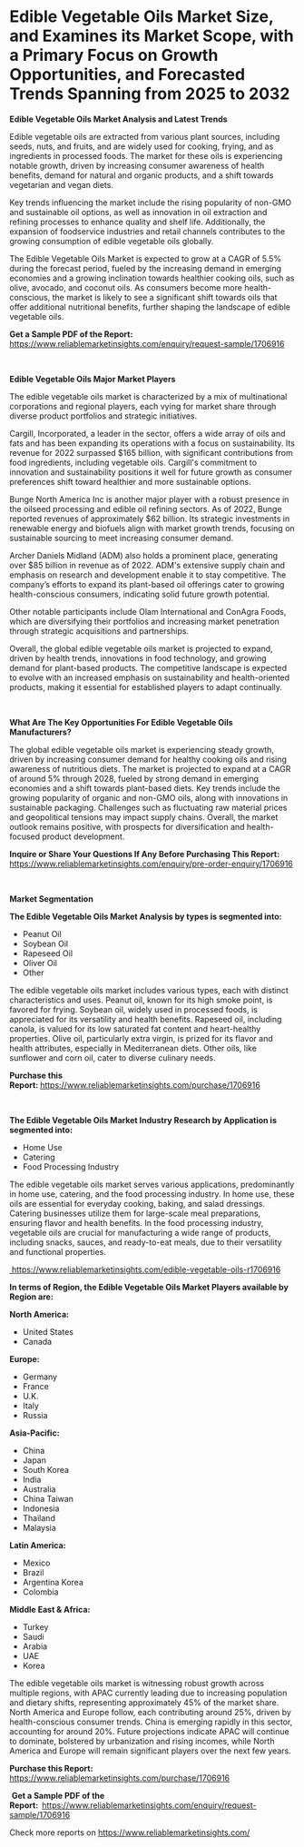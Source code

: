 <p><h1>Edible Vegetable Oils Market Size, and Examines its Market Scope, with a Primary Focus on Growth Opportunities, and Forecasted Trends Spanning from 2025 to 2032</h1></p><p><strong>Edible Vegetable Oils Market Analysis and Latest Trends</strong></p>
<p><p>Edible vegetable oils are extracted from various plant sources, including seeds, nuts, and fruits, and are widely used for cooking, frying, and as ingredients in processed foods. The market for these oils is experiencing notable growth, driven by increasing consumer awareness of health benefits, demand for natural and organic products, and a shift towards vegetarian and vegan diets. </p><p>Key trends influencing the market include the rising popularity of non-GMO and sustainable oil options, as well as innovation in oil extraction and refining processes to enhance quality and shelf life. Additionally, the expansion of foodservice industries and retail channels contributes to the growing consumption of edible vegetable oils globally.</p><p>The Edible Vegetable Oils Market is expected to grow at a CAGR of 5.5% during the forecast period, fueled by the increasing demand in emerging economies and a growing inclination towards healthier cooking oils, such as olive, avocado, and coconut oils. As consumers become more health-conscious, the market is likely to see a significant shift towards oils that offer additional nutritional benefits, further shaping the landscape of edible vegetable oils.</p></p>
<p><strong>Get a Sample PDF of the Report:&nbsp;</strong> <a href="https://www.reliablemarketinsights.com/enquiry/request-sample/1706916?utm_campaign=3257&utm_medium=2&utm_source=Github&utm_content=ia&utm_term=07042025&utm_id=edible-vegetable-oils">https://www.reliablemarketinsights.com/enquiry/request-sample/1706916</a></p>
<p>&nbsp;</p>
<p><strong>Edible Vegetable Oils Major Market Players</strong></p>
<p><p>The edible vegetable oils market is characterized by a mix of multinational corporations and regional players, each vying for market share through diverse product portfolios and strategic initiatives.</p><p>Cargill, Incorporated, a leader in the sector, offers a wide array of oils and fats and has been expanding its operations with a focus on sustainability. Its revenue for 2022 surpassed $165 billion, with significant contributions from food ingredients, including vegetable oils. Cargill's commitment to innovation and sustainability positions it well for future growth as consumer preferences shift toward healthier and more sustainable options.</p><p>Bunge North America Inc is another major player with a robust presence in the oilseed processing and edible oil refining sectors. As of 2022, Bunge reported revenues of approximately $62 billion. Its strategic investments in renewable energy and biofuels align with market growth trends, focusing on sustainable sourcing to meet increasing consumer demand.</p><p>Archer Daniels Midland (ADM) also holds a prominent place, generating over $85 billion in revenue as of 2022. ADM's extensive supply chain and emphasis on research and development enable it to stay competitive. The company’s efforts to expand its plant-based oil offerings cater to growing health-conscious consumers, indicating solid future growth potential.</p><p>Other notable participants include Olam International and ConAgra Foods, which are diversifying their portfolios and increasing market penetration through strategic acquisitions and partnerships.</p><p>Overall, the global edible vegetable oils market is projected to expand, driven by health trends, innovations in food technology, and growing demand for plant-based products. The competitive landscape is expected to evolve with an increased emphasis on sustainability and health-oriented products, making it essential for established players to adapt continually.</p></p>
<p>&nbsp;</p>
<p><strong>What Are The Key Opportunities For Edible Vegetable Oils Manufacturers?</strong></p>
<p><p>The global edible vegetable oils market is experiencing steady growth, driven by increasing consumer demand for healthy cooking oils and rising awareness of nutritious diets. The market is projected to expand at a CAGR of around 5% through 2028, fueled by strong demand in emerging economies and a shift towards plant-based diets. Key trends include the growing popularity of organic and non-GMO oils, along with innovations in sustainable packaging. Challenges such as fluctuating raw material prices and geopolitical tensions may impact supply chains. Overall, the market outlook remains positive, with prospects for diversification and health-focused product development.</p></p>
<p><strong>Inquire or Share Your Questions If Any Before Purchasing This Report:</strong> <a href="https://www.reliablemarketinsights.com/enquiry/pre-order-enquiry/1706916?utm_campaign=3257&utm_medium=2&utm_source=Github&utm_content=ia&utm_term=07042025&utm_id=edible-vegetable-oils">https://www.reliablemarketinsights.com/enquiry/pre-order-enquiry/1706916</a></p>
<p>&nbsp;</p>
<p><strong>Market Segmentation</strong></p>
<p><strong>The Edible Vegetable Oils Market Analysis by types is segmented into:</strong></p>
<p><ul><li>Peanut Oil</li><li>Soybean Oil</li><li>Rapeseed Oil</li><li>Oliver Oil</li><li>Other</li></ul></p>
<p><p>The edible vegetable oils market includes various types, each with distinct characteristics and uses. Peanut oil, known for its high smoke point, is favored for frying. Soybean oil, widely used in processed foods, is appreciated for its versatility and health benefits. Rapeseed oil, including canola, is valued for its low saturated fat content and heart-healthy properties. Olive oil, particularly extra virgin, is prized for its flavor and health attributes, especially in Mediterranean diets. Other oils, like sunflower and corn oil, cater to diverse culinary needs.</p></p>
<p><strong>Purchase this Report:&nbsp;</strong><a href="https://www.reliablemarketinsights.com/purchase/1706916?utm_campaign=3257&utm_medium=2&utm_source=Github&utm_content=ia&utm_term=07042025&utm_id=edible-vegetable-oils">https://www.reliablemarketinsights.com/purchase/1706916</a></p>
<p>&nbsp;</p>
<p><strong>The Edible Vegetable Oils Market Industry Research by Application is segmented into:</strong></p>
<p><ul><li>Home Use</li><li>Catering</li><li>Food Processing Industry</li></ul></p>
<p><p>The edible vegetable oils market serves various applications, predominantly in home use, catering, and the food processing industry. In home use, these oils are essential for everyday cooking, baking, and salad dressings. Catering businesses utilize them for large-scale meal preparations, ensuring flavor and health benefits. In the food processing industry, vegetable oils are crucial for manufacturing a wide range of products, including snacks, sauces, and ready-to-eat meals, due to their versatility and functional properties.</p></p>
<p><a href="https://www.reliablemarketinsights.com/edible-vegetable-oils-r1706916?utm_campaign=3257&utm_medium=2&utm_source=Github&utm_content=ia&utm_term=07042025&utm_id=edible-vegetable-oils">&nbsp;https://www.reliablemarketinsights.com/edible-vegetable-oils-r1706916</a></p>
<p><strong>In terms of Region, the Edible Vegetable Oils Market Players available by Region are:</strong></p>
<p>
    <p> <strong> North America: </strong>
        <ul>
            <li>United States</li>
            <li>Canada</li>
        </ul>
        </p> 
    <p> <strong> Europe: </strong>
        <ul>
            <li>Germany</li>
            <li>France</li>
            <li>U.K.</li>
            <li>Italy</li>
            <li>Russia</li>
        </ul>
        </p> 
    <p> <strong> Asia-Pacific: </strong>
        <ul>
            <li>China</li>
            <li>Japan</li>
            <li>South Korea</li>
            <li>India</li>
            <li>Australia</li>
            <li>China Taiwan</li>
            <li>Indonesia</li>
            <li>Thailand</li>
            <li>Malaysia</li>
        </ul>
        </p> 
    <p> <strong> Latin America: </strong>
        <ul>
            <li>Mexico</li>
            <li>Brazil</li>
            <li>Argentina Korea</li>
            <li>Colombia</li>
        </ul>
        </p> 
    <p> <strong> Middle East & Africa: </strong>
        <ul>
            <li>Turkey</li>
            <li>Saudi</li>
            <li>Arabia</li>
            <li>UAE</li>
            <li>Korea</li>
        </ul>
    </p>
    </p>
<p><p>The edible vegetable oils market is witnessing robust growth across multiple regions, with APAC currently leading due to increasing population and dietary shifts, representing approximately 45% of the market share. North America and Europe follow, each contributing around 25%, driven by health-conscious consumer trends. China is emerging rapidly in this sector, accounting for around 20%. Future projections indicate APAC will continue to dominate, bolstered by urbanization and rising incomes, while North America and Europe will remain significant players over the next few years.</p></p>
<p><strong>Purchase this Report: </strong><a href="https://www.reliablemarketinsights.com/purchase/1706916?utm_campaign=3257&utm_medium=2&utm_source=Github&utm_content=ia&utm_term=07042025&utm_id=edible-vegetable-oils">https://www.reliablemarketinsights.com/purchase/1706916</a></p>
<p>&nbsp;<strong>Get a Sample PDF of the Report:&nbsp;&nbsp;</strong><a href="https://www.reliablemarketinsights.com/enquiry/request-sample/1706916?utm_campaign=3257&utm_medium=2&utm_source=Github&utm_content=ia&utm_term=07042025&utm_id=edible-vegetable-oils">https://www.reliablemarketinsights.com/enquiry/request-sample/1706916</a></p>
<p><strong></strong></p>
<p>Check more reports on <a href="https://www.reliablemarketinsights.com/?utm_campaign=3257&utm_medium=2&utm_source=Github&utm_content=ia&utm_term=07042025&utm_id=edible-vegetable-oils">https://www.reliablemarketinsights.com/</a></p>